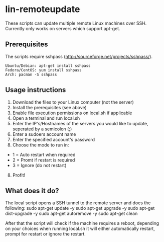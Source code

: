 # lin-remoteupdate
These scripts can update multiple remote Linux machines over SSH.
Currently only works on servers which support apt-get.

## Prerequisites
The scripts require sshpass (http://sourceforge.net/projects/sshpass/).
```
Ubuntu/Debian: apt-get install sshpass
Fedora/CentOS: yum install sshpass
Arch: pacman -S sshpass
```

## Usage instructions
1. Download the files to your Linux computer (not the server)
2. Install the prerequisites (see above)
2. Enable file execution permissions on local.sh if applicable
3. Open a terminal and run local.sh
4. Enter the IP's/Hostnames of the servers you would like to update, seperated by a semicolon (;)
5. Enter a sudoers account name
6. Enter the specified account's password
7. Choose the mode to run in:
  * 1 = Auto restart when required
  * 2 = Promt if restart is required
  * 3 = Ignore (do not restart)
8. Profit!

## What does it do?
The local script opens a SSH tunnel to the remote server and does the following:
sudo apt-get update -y
sudo apt-get upgrade -y
sudo apt-get dist-upgrade -y
sudo apt-get autoremove -y
sudo apt-get clean

After that the script will check if the machine requires a reboot, depending on your choices when running local.sh it will either automatically restart, prompt for restart or ignore the restart.
